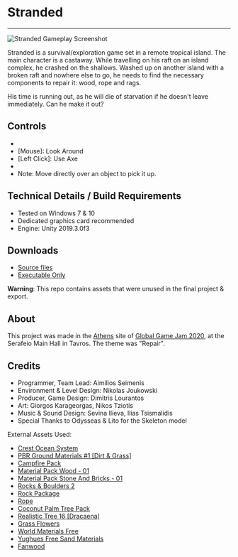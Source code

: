 # Stranded
-----
![Stranded Gameplay Screenshot](https://ggj.s3.amazonaws.com/styles/game_content__wide/games/screenshots/2020/02/276412/screenshot_2_0.png?itok=D3SliKDF&timestamp=1580655670)

Stranded is a survival/exploration game set in a remote tropical island. The main character is a castaway. While travelling on his raft on an island complex, he crashed on the shallows. Washed up on another island with a broken raft and nowhere else to go, he needs to find the necessary components to repair it: wood, rope and rags.

His time is running out, as he will die of starvation if he doesn't leave immediately. Can he make it out?

## Controls
* [WASD]: Movement
* [Mouse]: Look Around
* [Left Click]: Use Axe
* [Shift]: Sprint
* Note: Move directly over an object to pick it up.

## Technical Details / Build Requirements
* Tested on Windows 7 & 10
* Dedicated graphics card recommended
* Engine: Unity 2019.3.0f3

## Downloads
* [Source files](https://ggj.s3.amazonaws.com/games/2020/02/276412/src/80YX0/MainEinaiMonoMia.Stranded.zip)
* [Executable Only](https://ggj.s3.amazonaws.com/games/2020/02/276412/exec/MhGQk/Stranded.zip)

**Warning**: This repo contains assets that were unused in the final project & export.

## About
This project was made in the [Athens](http://globalgamejamathens.gr/) site of [Global Game Jam 2020](http://globalgamejam.org), at the Serafeio Main Hall in Tavros. The theme was "Repair".

## Credits

* Programmer, Team Lead: Aimilios Seimenis
* Environment & Level Design: Nikolas Joukowski
* Producer, Game Design: Dimitris Lourantos
* Art: Giorgos Karageorgas, Nikos Tziotis
* Music & Sound Design: Sevina Ilieva, Ilias Tsismalidis
* Special Thanks to Odysseas & Lito for the Skeleton model

External Assets Used:

* [Crest Ocean System](https://github.com/crest-ocean/crest)
* [PBR Ground Materials #1 [Dirt & Grass]](https://assetstore.unity.com/packages/2d/textures-materials/floors/pbr-ground-materials-1-dirt-grass-85402)
* [Campfire Pack](https://assetstore.unity.com/packages/3d/environments/fantasy/campfire-pack-11256)
* [Material Pack Wood - 01](https://gumroad.com/l/WGpa)
* [Material Pack Stone And Bricks - 01](https://gumroad.com/l/XcDkP)
* [Rocks & Boulders 2](https://assetstore.unity.com/packages/3d/props/exterior/rock-and-boulders-2-6947)
* [Rock Package](https://assetstore.unity.com/packages/3d/props/exterior/rock-package-118182)
* [Rope](https://www.cgtrader.com/free-3d-models/various/various-models/short-rope)
* [Coconut Palm Tree Pack](https://assetstore.unity.com/packages/3d/vegetation/trees/coconut-palm-tree-pack-7888)
* [Realistic Tree 16 [Dracaena]](https://assetstore.unity.com/packages/3d/realistic-tree-16-dracaena-64562)
* [Grass Flowers](https://assetstore.unity.com/packages/2d/textures-materials/grass-flowers-pack-free-138810)
* [World Materials Free](https://assetstore.unity.com/packages/2d/textures-materials/world-materials-free-150182)
* [Yughues Free Sand Materials](https://assetstore.unity.com/packages/2d/textures-materials/floors/yughues-free-sand-materials-12964#content)
* [Fanwood](https://www.theleagueofmoveabletype.com/fanwood)